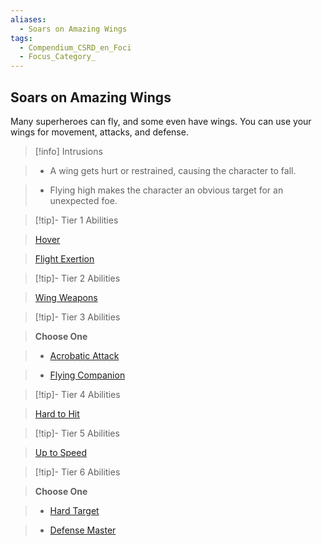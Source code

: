 ```yaml
---
aliases:
  - Soars on Amazing Wings
tags:
  - Compendium_CSRD_en_Foci
  - Focus_Category_
---
```

  
    
## Soars on Amazing Wings    
Many superheroes can fly, and some even have wings. You can use your wings for movement, attacks, and defense.    
  
>[!info] Intrusions    
>- A wing gets hurt or restrained, causing the character to fall.    
>- Flying high makes the character an obvious target for an unexpected foe.    
  
  
>[!tip]- Tier 1 Abilities    
> [Hover](Hover.md)    
> [Flight Exertion](Flight-Exertion.md)    
  
  
>[!tip]- Tier 2 Abilities    
> [Wing Weapons](Wing-Weapons.md)    
  
  
>[!tip]- Tier 3 Abilities    
> **Choose One**    
>- [Acrobatic Attack](Witch-Bane.md)    
>- [Flying Companion](Flying-Companion.md)    
  
  
>[!tip]- Tier 4 Abilities    
> [Hard to Hit](Hard-to-Hit.md)    
  
  
>[!tip]- Tier 5 Abilities    
> [Up to Speed](Up-to-Speed.md)    
  
  
>[!tip]- Tier 6 Abilities    
> **Choose One**    
>- [Hard Target](Hard-Target.md)    
>- [Defense Master](Defense-Master.md)